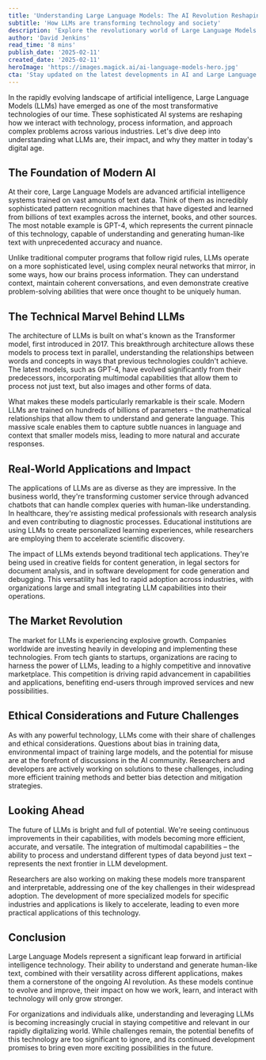 ```yaml
---
title: 'Understanding Large Language Models: The AI Revolution Reshaping Our Digital World'
subtitle: 'How LLMs are transforming technology and society'
description: 'Explore the revolutionary world of Large Language Models (LLMs), the AI technology transforming how we interact with computers. From their technical foundations to real-world applications, discover how these sophisticated AI systems are reshaping industries and what the future holds for this groundbreaking technology.'
author: 'David Jenkins'
read_time: '8 mins'
publish_date: '2025-02-11'
created_date: '2025-02-11'
heroImage: 'https://images.magick.ai/ai-language-models-hero.jpg'
cta: 'Stay updated on the latest developments in AI and Large Language Models by following us on LinkedIn. Join our community of tech enthusiasts and industry professionals!'
---
```


In the rapidly evolving landscape of artificial intelligence, Large Language Models (LLMs) have emerged as one of the most transformative technologies of our time. These sophisticated AI systems are reshaping how we interact with technology, process information, and approach complex problems across various industries. Let's dive deep into understanding what LLMs are, their impact, and why they matter in today's digital age.

## The Foundation of Modern AI

At their core, Large Language Models are advanced artificial intelligence systems trained on vast amounts of text data. Think of them as incredibly sophisticated pattern recognition machines that have digested and learned from billions of text examples across the internet, books, and other sources. The most notable example is GPT-4, which represents the current pinnacle of this technology, capable of understanding and generating human-like text with unprecedented accuracy and nuance.

Unlike traditional computer programs that follow rigid rules, LLMs operate on a more sophisticated level, using complex neural networks that mirror, in some ways, how our brains process information. They can understand context, maintain coherent conversations, and even demonstrate creative problem-solving abilities that were once thought to be uniquely human.

## The Technical Marvel Behind LLMs

The architecture of LLMs is built on what's known as the Transformer model, first introduced in 2017. This breakthrough architecture allows these models to process text in parallel, understanding the relationships between words and concepts in ways that previous technologies couldn't achieve. The latest models, such as GPT-4, have evolved significantly from their predecessors, incorporating multimodal capabilities that allow them to process not just text, but also images and other forms of data.

What makes these models particularly remarkable is their scale. Modern LLMs are trained on hundreds of billions of parameters – the mathematical relationships that allow them to understand and generate language. This massive scale enables them to capture subtle nuances in language and context that smaller models miss, leading to more natural and accurate responses.

## Real-World Applications and Impact

The applications of LLMs are as diverse as they are impressive. In the business world, they're transforming customer service through advanced chatbots that can handle complex queries with human-like understanding. In healthcare, they're assisting medical professionals with research analysis and even contributing to diagnostic processes. Educational institutions are using LLMs to create personalized learning experiences, while researchers are employing them to accelerate scientific discovery.

The impact of LLMs extends beyond traditional tech applications. They're being used in creative fields for content generation, in legal sectors for document analysis, and in software development for code generation and debugging. This versatility has led to rapid adoption across industries, with organizations large and small integrating LLM capabilities into their operations.

## The Market Revolution

The market for LLMs is experiencing explosive growth. Companies worldwide are investing heavily in developing and implementing these technologies. From tech giants to startups, organizations are racing to harness the power of LLMs, leading to a highly competitive and innovative marketplace. This competition is driving rapid advancement in capabilities and applications, benefiting end-users through improved services and new possibilities.

## Ethical Considerations and Future Challenges

As with any powerful technology, LLMs come with their share of challenges and ethical considerations. Questions about bias in training data, environmental impact of training large models, and the potential for misuse are at the forefront of discussions in the AI community. Researchers and developers are actively working on solutions to these challenges, including more efficient training methods and better bias detection and mitigation strategies.

## Looking Ahead

The future of LLMs is bright and full of potential. We're seeing continuous improvements in their capabilities, with models becoming more efficient, accurate, and versatile. The integration of multimodal capabilities – the ability to process and understand different types of data beyond just text – represents the next frontier in LLM development.

Researchers are also working on making these models more transparent and interpretable, addressing one of the key challenges in their widespread adoption. The development of more specialized models for specific industries and applications is likely to accelerate, leading to even more practical applications of this technology.

## Conclusion

Large Language Models represent a significant leap forward in artificial intelligence technology. Their ability to understand and generate human-like text, combined with their versatility across different applications, makes them a cornerstone of the ongoing AI revolution. As these models continue to evolve and improve, their impact on how we work, learn, and interact with technology will only grow stronger.

For organizations and individuals alike, understanding and leveraging LLMs is becoming increasingly crucial in staying competitive and relevant in our rapidly digitalizing world. While challenges remain, the potential benefits of this technology are too significant to ignore, and its continued development promises to bring even more exciting possibilities in the future.